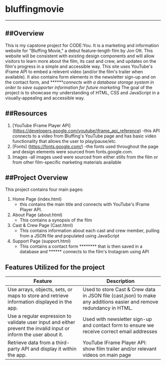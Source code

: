 # bluffingmovie
---

##Overview
---
This is my capstone project for CODE:You. It is a marketing and information website for "Bluffing Movie," a debut feature-length film by Jon Ott. This website will be consistent with existing design components and will allow visitors to learn more about the film, its cast and crew, and updates on the film's progress in a simple and accessible way.
This site uses YouTube's iFrame API to embed a relevent video (and/or the film's trailer when available). It also contains form elements in the newsletter sign-up and on the contact form, and *******connects with a database storage system in order to save supporter information for future marketing*
The goal of the project is to showcase my understanding of HTML, CSS and JavaScript in a visually-appealing and accessible way. 

##Resources
---
1. [YouTube IFrame Player API] (https://developers.google.com/youtube/iframe_api_reference)
-this API connects to a video from Bluffing's YouTube page and has basic video functionality that allows the user to play/pause/etc.
2. [Fonts] (https://fonts.google.com/)
-the fonts used throughout the page and design elements were sourced from fonts.google.com.
3. Images
-all images used were sourced from either stills from the film or from other film-specific marketing materials available 

##Project Overview
---
This project contains four main pages:

1. Home Page (index.html)
    - this contains the main title and connects with YouTube's IFrame Player API.
2. About Page (about.html)
    - This contains a synopsis of the film
3. Cast & Crew Page (Cast.html)
    - This contains information about each cast and crew member, pulling from a JSON file and populated using JavaScript
4. Support Page (support.html)
    - This contains a contact form ******** that is then saved in a database and ****** connects to the film's Instagram using API

## Features Utilized for the project

  | Feature        | Description                           |
  |----------------|---------------------------------------| 
  |Use arrays, objects, sets, or maps to store and retrieve information displayed in the app.| Used to store Cast & Crew data in JSON file (cast.json) to make any additions easier and remove redundancy in HTML.|
  |Use a regular expression to validate user input and either prevent the invalid input or inform the user about it.| Used with newsletter sign-up and contact form to ensure we receive correct email addresses|
  |Retrieve data from a third-party API and display it within the app.|YouTube IFrame Player API: show film trailer and/or relevant videos on main page|


